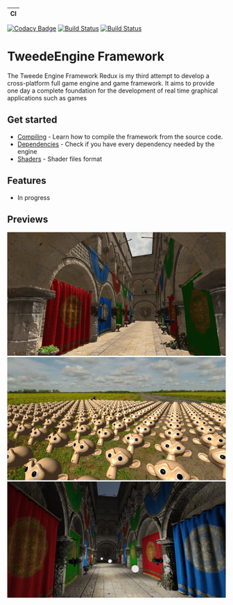 | CI            |
| ------------- |
[![Codacy Badge](https://api.codacy.com/project/badge/Grade/17a1a070180f49eebd0538531cba1cf6)](https://app.codacy.com/manual/fabsgc/TweedeFrameworkRedux?utm_source=github.com&utm_medium=referral&utm_content=fabsgc/TweedeFrameworkRedux&utm_campaign=Badge_Grade_Dashboard) [![Build Status](https://travis-ci.org/fabsgc/TweedeFrameworkRedux.svg?branch=master)](https://travis-ci.org/fabsgc/TweedeFrameworkRedux) [![Build Status](https://ci.appveyor.com/api/projects/status/github/fabsgc/TweedeFrameworkRedux?branch=master&svg=true)](https://ci.appveyor.com/project/fabsgc/tweedeframeworkredux)

# TweedeEngine Framework

The Tweede Engine Framework Redux is my third attempt to develop a cross-platform full game engine and game framework. It aims to provide one day a complete foundation for the development of real time graphical applications such as games

## Get started
* [Compiling](Documentation/Compiling.md) - Learn how to compile the framework from the source code. 
* [Dependencies](Documentation/Dependencies.md) - Check if you have every dependency needed by the engine
* [Shaders](Documentation/Shaders.md) - Shader files format

## Features

* In progress

## Previews

![Sponza](Documentation/sample-sponza.png)
![Monkeys](Documentation/sample-monkeys.png)
![Monkeys](Documentation/sample-sponza-dark.png)